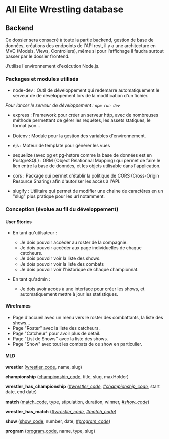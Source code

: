 # All Elite Wrestling database
## Backend

Ce dossier sera consacré à toute la partie backend, gestion de base de données, créations des endpoints de l'API rest, il y a une architecture en MVC (Models, Views, Controllers), même si pour l'affichage il faudra surtout passer par le dossier frontend.

J’utilise l'environnement d'exécution Node.js.

### Packages et modules utilisés
- node-dev : Outil de développement qui redemarre automatiquement le serveur de de développement lors de la modification d'un fichier.

*Pour lancer le serveur de développement : `npm run dev`*

- express : Framework pour créer un serveur http, avec de nombreuses méthode permettant de gérer les requètes, les assets statiques, le format json...

- Dotenv : Module pour la gestion des variables d'environnement.

- ejs : Moteur de template pour générer les vues

- sequelize (avec pg et pg-hstore comme la base de données est en PostgreSQL) : ORM (Object Relationnal Mapping) qui permet de faire le lien entre la base de données, et les objets utilisable dans l'application.

- cors : Package qui permet d'établir la politique de CORS (Cross-Origin Resource Sharing) afin d'autoriser les accès à l'API.

- slugify : Utilitaire qui permet de modifier une chaine de caractères en un "slug" plus pratique pour les url notamment.


### Conception (évolue au fil du développement)
#### User Stories

- En tant qu'utilsateur : 
  - Je dois pouvoir accéder au roster de la compagnie.
  - Je dois pouvoir accéder aux page individuelles de chaque catcheurs.
  - Je dois pouvoir voir la liste des shows.
  - Je dois pouvoir voir la liste des combats
  - Je dois pouvoir voir l'historique de chaque championnat.

- En tant qu'admin :
  - Je dois avoir accès à une interface pour créer les shows, et automatiquement mettre à jour les statistiques.

#### Wireframes

- Page d'accueil avec un menu vers le roster des combattants, la liste des shows...
- Page "Roster" avec la liste des catcheurs.
- Page "Catcheur" pour avoir plus de détail.
- Page "List de Shows" avec la liste des shows.
- Page "Show" avec tout les combats de ce show en particulier.

#### MLD

**wrestler** (<ins>wrestler_code</ins>, name, slug)<br>

**championship** (<ins>championship_code</ins>, title, slug, maxHolder)<br>

**wrestler_has_championship** (<ins>_#wrestler_code_</ins>, <ins>_#championship_code_</ins>, start date, end date)<br>

**match** (<ins>match_code</ins>, type, stipulation, duration, winner, <ins>_#show_code_</ins>)

**wrestler_has_match** (<ins>_#wrestler_code_</ins>, <ins>_#match_code_</ins>)

**show** (<ins>show_code</ins>, number, date, <ins>_#program_code_</ins>)

**program** (<ins>program_code</ins>, name, type, slug)

